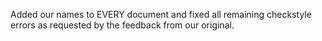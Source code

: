 Added our names to EVERY document and fixed all remaining checkstyle errors as
requested by the feedback from our original.